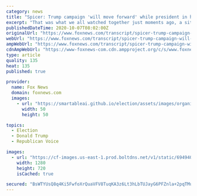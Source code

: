 ```yaml
---
category: news
title: "Spicer: Trump campaign 'will move forward' while president in hospital"
excerpt: "That was what we all watched together just moments ago, a site that you don't see very often, the President of the United States, leaving the White House and heading to the hospital. He'll check in there for a few days."
publishedDateTime: 2020-10-07T08:02:00Z
originalUrl: "https://www.foxnews.com/transcript/spicer-trump-campaign-will-move-forward-while-president-in-hospital"
webUrl: "https://www.foxnews.com/transcript/spicer-trump-campaign-will-move-forward-while-president-in-hospital"
ampWebUrl: "https://www.foxnews.com/transcript/spicer-trump-campaign-will-move-forward-while-president-in-hospital.amp"
cdnAmpWebUrl: "https://www-foxnews-com.cdn.ampproject.org/c/s/www.foxnews.com/transcript/spicer-trump-campaign-will-move-forward-while-president-in-hospital.amp"
type: article
quality: 135
heat: 135
published: true

provider:
  name: Fox News
  domain: foxnews.com
  images:
    - url: "https://smartableai.github.io/election/assets/images/organizations/foxnews.com-50x50.jpg"
      width: 50
      height: 50

topics:
  - Election
  - Donald Trump
  - Republican Voice

images:
  - url: "https://cf-images.us-east-1.prod.boltdns.net/v1/static/694940094001/1e5b36b2-2c59-4c4f-a6c0-da5896cc36ec/be05a75b-087d-4600-a13a-8d5b7085cd1f/1280x720/match/image.jpg"
    width: 1280
    height: 720
    isCached: true

secured: "BsWTYUsQ8q4Ki5FwfoXrQuaVFV8TuqKA3z6Lt3hLbTUJayG6PFZnla+2pqTMu0SkeFXAkTvGajWjoI5bc2wVLmpIQfv6z+HRuqk5qUIqNotb36gew2bk+4VS6E1t5M2/tsTmDBlygWIifSnr9bB/RHisgZarKOIXJZnRlgKN9RX+rzRpnKsH20hyac+vpBXBSkKaUorlkQ8NXj1TbQb4cjZaEd7abfMrTqsl8TsJZgK/hQ+4OHO5W/phricuifOY6eJEjbqBCKQI/GcoMOPvQlYW72rsgG4qxP3xCT//vTxMNNAqRlma6T4MqLadJhVdrTr0VS44Zd7zqblx8NYQhIlW27scYH/WTL6HYjnxHCY=;ko8+ZAXp6DOp84VlE6Leqw=="
---
```


